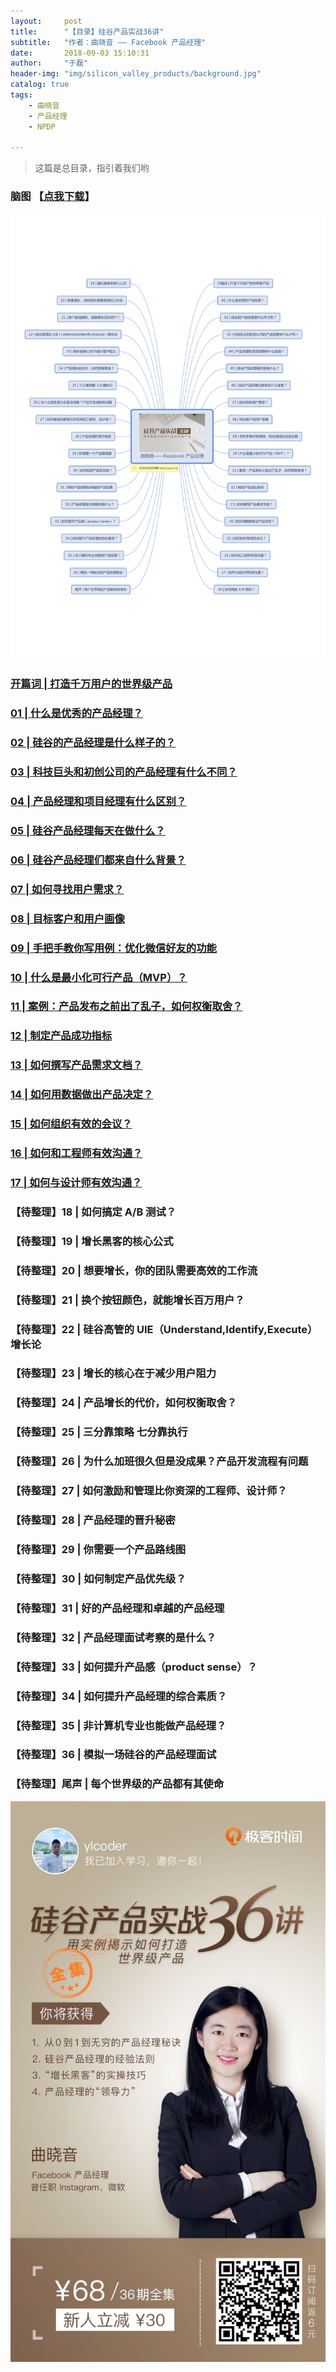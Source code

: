 ```yaml
---
layout:     post
title:      "【目录】硅谷产品实战36讲"
subtitle:   "作者：曲晓音 —— Facebook 产品经理"
date:       2018-09-03 15:10:31
author:     "于磊"
header-img: "img/silicon_valley_products/background.jpg"
catalog: true
tags:
    - 曲晓音
    - 产品经理
    - NPDP

---
```


> 这篇是总目录，指引着我们哟



### 脑图 【[点我下载](https://github.com/yuleizhuai/resources/raw/master/management/NPDP/Silicon_valley_products/silicon_valley_products.pdf)】

![silicon_valley_products](/img/silicon_valley_products/silicon_valley_products.jpg)



### [开篇词 | 打造千万用户的世界级产品](https://yulei.vip/2018/09/03/the_opening_words/)

### [01 | 什么是优秀的产品经理？](https://yulei.vip/2018/09/03/01_Excellent_product_manager/)

### [02 | 硅谷的产品经理是什么样子的？](https://yulei.vip/2018/09/04/02What_the_product_manager_looks_like/)

### [03 | 科技巨头和初创公司的产品经理有什么不同？](https://yulei.vip/2018/09/06/03The_difference_between_product_managers/)

### [04 | 产品经理和项目经理有什么区别？](https://yulei.vip/2018/09/07/04Two_PM_Different/)

### [05 | 硅谷产品经理每天在做什么？](https://yulei.vip/2018/09/08/05WhatToDoEveryDay/)

### [06 | 硅谷产品经理们都来自什么背景？](https://yulei.vip/2018/09/10/06FromWhatBackground/)

### [07 | 如何寻找用户需求？](https://yulei.vip/2018/09/12/07LookingForDemand/)

### [08 | 目标客户和用户画像](https://yulei.vip/2018/09/13/08TargetCustomersAndUserProfile/)

### [09 | 手把手教你写用例：优化微信好友的功能](https://yulei.vip/2018/09/14/09UserCase/)

### [10 | 什么是最小化可行产品（MVP）？](https://yulei.vip/2018/09/17/10MVP/)

### [11 | 案例：产品发布之前出了乱子，如何权衡取舍？](https://yulei.vip/2018/09/21/11How_to_trade_off/)

### [12 | 制定产品成功指标](https://yulei.vip/2018/09/23/12Develop_product_success_indicators/)

### [13 | 如何撰写产品需求文档？](https://yulei.vip/2018/09/25/13How_to_document_product_requirements/)

### [14 | 如何用数据做出产品决定？](https://yulei.vip/2018/09/28/14How_do_you_use_data_to_make_product_decisions/)

### [15 | 如何组织有效的会议？](https://yulei.vip/2018/09/28/15How_to_organize_effective_meetings/)

### [16 | 如何和工程师有效沟通？](https://yulei.vip/2018/10/04/16How_to_communicate_effectively_with_engineers/)

### [17 | 如何与设计师有效沟通？](https://yulei.vip/2018/10/09/17How_to_communicate_effectively_with_designers/)

### 【待整理】18 | 如何搞定 A/B 测试？

### 【待整理】19 | 增长黑客的核心公式

### 【待整理】20 | 想要增长，你的团队需要高效的工作流

### 【待整理】21 | 换个按钮颜色，就能增长百万用户？

### 【待整理】22 | 硅谷高管的 UIE（Understand,Identify,Execute）增长论

### 【待整理】23 | 增长的核心在于减少用户阻力

### 【待整理】24 | 产品增长的代价，如何权衡取舍？

### 【待整理】25 | 三分靠策略 七分靠执行

### 【待整理】26 | 为什么加班很久但是没成果？产品开发流程有问题

### 【待整理】27 | 如何激励和管理比你资深的工程师、设计师？

### 【待整理】28 | 产品经理的晋升秘密

### 【待整理】29 | 你需要一个产品路线图

### 【待整理】30 | 如何制定产品优先级？

### 【待整理】31 | 好的产品经理和卓越的产品经理

### 【待整理】32 | 产品经理面试考察的是什么？

### 【待整理】33 | 如何提升产品感（product sense）？

### 【待整理】34 | 如何提升产品经理的综合素质？

### 【待整理】35 | 非计算机专业也能做产品经理？

### 【待整理】36 | 模拟一场硅谷的产品经理面试

### 【待整理】尾声 | 每个世界级的产品都有其使命

![silicon_valley_products](/img/silicon_valley_products/share.jpeg)